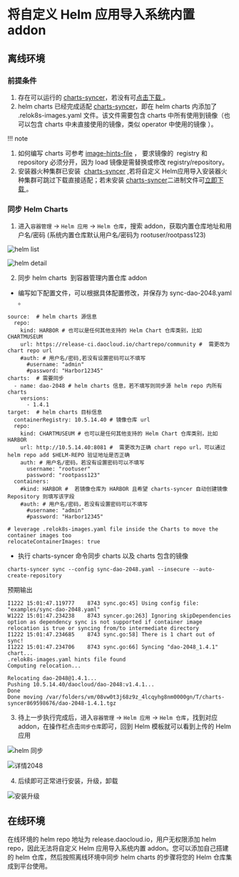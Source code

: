 # 将自定义 Helm 应用导入系统内置 addon

## 离线环境

### 前提条件

1. 存在可以运行的 [charts-syncer](https://github.com/DaoCloud/charts-syncer)，若没有可[点击下载 ](https://github.com/DaoCloud/charts-syncer/releases)。
2. helm charts 已经完成适配 [charts-syncer](https://github.com/DaoCloud/charts-syncer)，即在 helm charts 内添加了 .relok8s-images.yaml 文件。该文件需要包含 charts 中所有使用到镜像（也可以包含 charts 中未直接使用的镜像，类似 operator 中使用的镜像 ）。

!!! note

1.  如何编写 charts 可参考 [image-hints-file](https://github.com/vmware-tanzu/asset-relocation-tool-for-kubernetes#image-hints-file) ， 要求镜像的  registry 和 repository 必须分开，因为 load 镜像是需替换或修改 registry/repository。
4. 安装器火种集群已安装  [charts-syncer](https://github.com/DaoCloud/charts-syncer) ,若将自定义 Helm应用导入安装器火种集群可跳过下载直接适配；若未安装 [charts-syncer](https://github.com/DaoCloud/charts-syncer)二进制文件可[立即下载 ](https://github.com/DaoCloud/charts-syncer/releases)。

### 同步 Helm Charts

1. 进入`容器管理` -> `Helm 应用` -> `Helm 仓库`，搜索 addon，获取内置仓库地址和用户名/密码 (系统内置仓库默认用户名/密码为 rootuser/rootpass123)

![helm list](./images/helmlist.png)

![helm detail](./images/helmdetail.png)

2. 同步 helm charts  到容器管理内置仓库 addon

* 编写如下配置文件，可以根据具体配置修改，并保存为 sync-dao-2048.yaml 。
```
source:  # helm charts 源信息
  repo:
    kind: HARBOR # 也可以是任何其他支持的 Helm Chart 仓库类别，比如 CHARTMUSEUM
    url: https://release-ci.daocloud.io/chartrepo/community #  需更改为 chart repo url
    #auth: # 用户名/密码,若没有设置密码可以不填写
      #username: "admin"
      #password: "Harbor12345"
charts:  # 需要同步
  - name: dao-2048 # helm charts 信息，若不填写则同步源 helm repo 内所有 charts
    versions:
      - 1.4.1
target:  # helm charts 目标信息
  containerRegistry: 10.5.14.40 # 镜像仓库 url
  repo:
    kind: CHARTMUSEUM # 也可以是任何其他支持的 Helm Chart 仓库类别，比如 HARBOR
    url: http://10.5.14.40:8081 #  需更改为正确 chart repo url，可以通过 helm repo add $HELM-REPO 验证地址是否正确
    auth: # 用户名/密码，若没有设置密码可以不填写
      username: "rootuser"
      password: "rootpass123"
  containers:
    #kind: HARBOR #  若镜像仓库为 HARBOR 且希望 charts-syncer 自动创建镜像 Repository 则填写该字段  
    #auth: # 用户名/密码，若没有设置密码可以不填写 
      #username: "admin"
      #password: "Harbor12345"
 
# leverage .relok8s-images.yaml file inside the Charts to move the container images too
relocateContainerImages: true
```

* 执行 charts-syncer 命令同步 charts 以及 charts 包含的镜像

```
charts-syncer sync --config sync-dao-2048.yaml --insecure --auto-create-repository
```
预期输出

```
I1222 15:01:47.119777    8743 sync.go:45] Using config file: "examples/sync-dao-2048.yaml"
W1222 15:01:47.234238    8743 syncer.go:263] Ignoring skipDependencies option as dependency sync is not supported if container image relocation is true or syncing from/to intermediate directory
I1222 15:01:47.234685    8743 sync.go:58] There is 1 chart out of sync!
I1222 15:01:47.234706    8743 sync.go:66] Syncing "dao-2048_1.4.1" chart...
.relok8s-images.yaml hints file found
Computing relocation...
 
Relocating dao-2048@1.4.1...
Pushing 10.5.14.40/daocloud/dao-2048:v1.4.1...
Done
Done moving /var/folders/vm/08vw0t3j68z9z_4lcqyhg8nm0000gn/T/charts-syncer869598676/dao-2048-1.4.1.tgz
```

3. 待上一步执行完成后，进入`容器管理` -> `Helm 应用` -> `Helm 仓库`，找到对应 addon，在操作栏点击`同步仓库`即可，回到 Helm 模板就可以看到上传的 Helm 应用

![helm 同步](./images/helmsyn.png)

![详情2048](./images/helm2048.png)

4. 后续即可正常进行安装，升级，卸载

![安装升级](./images/Installation-and-upgrade.png)

## 在线环境

在线环境的 helm repo 地址为 release.daocloud.io，用户无权限添加 helm repo，因此无法将自定义 Helm 应用导入系统内置 addon。您可以添加自己搭建的 helm 仓库，然后按照离线环境中同步 helm charts 的步骤将您的 Helm 仓库集成到平台使用。 

